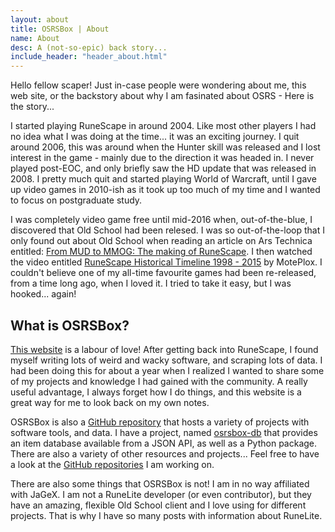 ```yaml
---
layout: about
title: OSRSBox | About
name: About
desc: A (not-so-epic) back story...
include_header: "header_about.html"
---
```


Hello fellow scaper! Just in-case people were wondering about me, this web site, or the backstory about why I am fasinated about OSRS - Here is the story...

I started playing RuneScape in around 2004. Like most other players I had no idea what I was doing at the time... it was an exciting journey. I quit around 2006, this was around when the Hunter skill was released and I lost interest in the game - mainly due to the direction it was headed in. I never played post-EOC, and only briefly saw the HD update that was released in 2008. I pretty much quit and started playing World of Warcraft, until I gave up video games in 2010-ish as it took up too much of my time and I wanted to focus on postgraduate study.

I was completely video game free until mid-2016 when, out-of-the-blue, I discovered that Old School had been relesed. I was so out-of-the-loop that I only found out about Old School when reading an article on Ars Technica entitled: [From MUD to MMOG: The making of RuneScape](https://arstechnica.com/gaming/2016/04/the-making-of-runescape/). I then watched the video entitled [RuneScape Historical Timeline 1998 - 2015](https://www.youtube.com/watch?v=xFpvIj5Km10) by MotePlox. I couldn't believe one of my all-time favourite games had been re-released, from a time long ago, when I loved it. I tried to take it easy, but I was hooked... again! 

## What is OSRSBox?

[This website](https://www.osrsbox.com) is a labour of love! After getting back into RuneScape, I found myself writing lots of weird and wacky software, and scraping lots of data. I had been doing this for about a year when I realized I wanted to share some of my projects and knowledge I had gained with the community. A really useful advantage, I always forget how I do things, and this website is a great way for me to look back on my own notes.

OSRSBox is also a [GitHub repository](https://github.com/osrsbox) that hosts a variety of projects with software tools, and data. I have a project, named [osrsbox-db](https://github.com/osrsbox/osrsbox-db) that provides an item database available from a JSON API, as well as a Python package. There are also a variety of other resources and projects... Feel free to have a look at the [GitHub repositories](https://github.com/osrsbox?tab=repositories) I am working on.

There are also some things that OSRSBox is not! I am in no way affiliated with JaGeX. I am not a RuneLite developer (or even contributor), but they have an amazing, flexible Old School client and I love using for different projects. That is why I have so many posts with information about RuneLite. 
